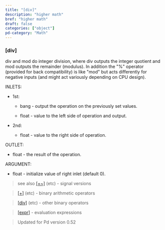```yaml
---
title: "[div]"
description: "higher math"
bref: "higher math"
draft: false
categories: ["object"]
pd-category: "Math"
---
```


### [div]

div and mod do integer division, where div outputs the integer quotient and mod outputs the remainder (modulus). In addition the "%" operator (provided for back compatibility) is like "mod" but acts differently for negative inputs (and might act variously depending on CPU design).

INLETS:

- 1st:

  - bang - output the operation on the previously set values.

  - float - value to the left side of operation and output.

- 2nd:

  - float - value to the right side of operation.

OUTLET:

- float - the result of the operation.

ARGUMENT:

- float - initialize value of right inlet (default 0).

> see also [[+~]](../plus~) (etc) - signal versions

> [[+]](../plus) (etc) - binary arithmetic operators

> [[div]](../div) (etc) - other binary operators

> [[expr]](../expr-family) - evaluation expressions

> Updated for Pd version 0.52
 

